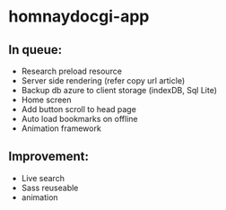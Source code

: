 # homnaydocgi-app
## In queue:
- Research preload resource
- Server side rendering (refer copy url article)
- Backup db azure to client storage (indexDB, Sql Lite)
- Home screen
- Add button scroll to head page
- Auto load bookmarks on offline
- Animation framework

## Improvement:

- Live search
- Sass reuseable
- animation